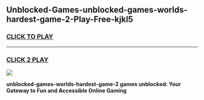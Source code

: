 
## Unblocked-Games-unblocked-games-worlds-hardest-game-2-Play-Free-kjkl5
<h3>
<a href="https://premium76.site?title=unblocked-games-worlds-hardest-game-2&ref=10A">CLICK TO PLAY</a></h3>
<hr>

<h3>
<a href="https://premium76.site?title=unblocked-games-worlds-hardest-game-2&ref=10A">CLICK 2 PLAY</a>
  
</h3>

<a href="https://premium76.site?title=unblocked-games-worlds-hardest-game-2&ref=10A"><img src="https://clearcache.store/games.png"></a>


**unblocked-games-worlds-hardest-game-2 games unblocked: Your Gateway to Fun and Accessible Online Gaming**
